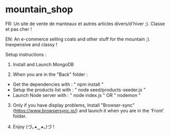 # mountain_shop

FR: Un site de vente de manteaux et autres articles divers/d'hiver ;). Classe et pas cher !

EN: An e-commerce selling coats and other stuff for the mountain ;). Inexpensive and classy !


Setup instructions :


1. Install and Launch MongoDB

2. When you are in the "Back" folder : 

  - Get the dependencies with : " npm install "
  - Setup the products list with : " node seed/products-seeder.js "
  - Launch Node server with : " node index.js " OR " nodemon "

3. Only if you have display problems, Install "Browser-sync" (https://www.browsersync.io/) 
and launch it when you are in the 'Front' folder.

4. Enjoy (づ｡◕‿◕｡)づ !
